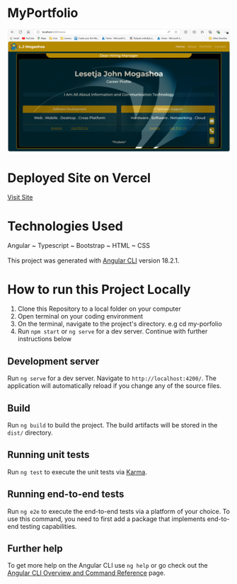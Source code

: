 # MyPortfolio
![Running website homepage](MyPortfolio-1.PNG)

# Deployed Site on Vercel
[Visit Site](https://my-portfolio-three-nu-17.vercel.app/home/)

# Technologies Used
Angular ~ Typescript ~ Bootstrap ~ HTML ~ CSS
<br><br>
This project was generated with [Angular CLI](https://github.com/angular/angular-cli) version 18.2.1.
# How to run this Project Locally
1. Clone this Repository to a local folder on your computer
2. Open terminal on your coding environment
3. On the terminal, navigate to the project's directory. e.g cd my-porfolio
4. Run `npm start` or `ng serve` for a dev server. Continue with further instructions below

## Development server

Run `ng serve` for a dev server. Navigate to `http://localhost:4200/`. The application will automatically reload if you change any of the source files.

## Build

Run `ng build` to build the project. The build artifacts will be stored in the `dist/` directory.

## Running unit tests

Run `ng test` to execute the unit tests via [Karma](https://karma-runner.github.io).

## Running end-to-end tests

Run `ng e2e` to execute the end-to-end tests via a platform of your choice. To use this command, you need to first add a package that implements end-to-end testing capabilities.

## Further help

To get more help on the Angular CLI use `ng help` or go check out the [Angular CLI Overview and Command Reference](https://angular.dev/tools/cli) page.
